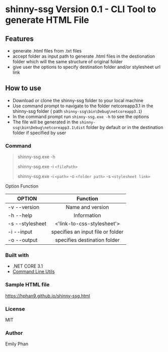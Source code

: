 # shinny-ssg Version 0.1 - CLI Tool to generate HTML File

## Features
* generate .html files from .txt files
* accept folder as input path to generate .html files in the destionation folder which will the same structure of original folder
* give user the options to specify destination folder and/or stylesheet url link

## How to use
* Download or clone the shinny-ssg folder to your local machine
* Use command prompt to navigate to the folder netcoreapp3.1 in the shinny-ssg folder ( path `shinny-ssg\bin\Debug\netcoreapp3.1`)
* In the command prompt run `shinny-ssg.exe -h` to see the options
* The file will be generated in the `shinny-ssg\bin\Debug\netcoreapp3.1\dist` folder by default or in the destination folder if specified by user
### Command
> shinny-ssg.exe -h 
> 
> shinny-ssg.exe -i `<filePath>` 
>
> shinny-ssg.exe -i `<path>` -o `<folder path>` -s `<stylesheet link>`

Option	Function
 
| OPTION             | Function                            | 
| ------------------ |:-----------------------------------:| 
| -v --version       | 	Name and version                   | 
| -h --help          |  Information                        |   
| -s --stylesheet    | <'link-to-css-stylesheet'>	         | 
| -i --input         | specifies an input file or folder   | 
| -o --output        | specifies destination folder        | 

### Built with
* .NET CORE 3.1
* [Command Line Utils](https://github.com/natemcmaster/CommandLineUtils)

### Sample HTML file 
https://hphan9.github.io/shinny-ssg.html

### License
MIT 

### Author 
Emily Phan
  
